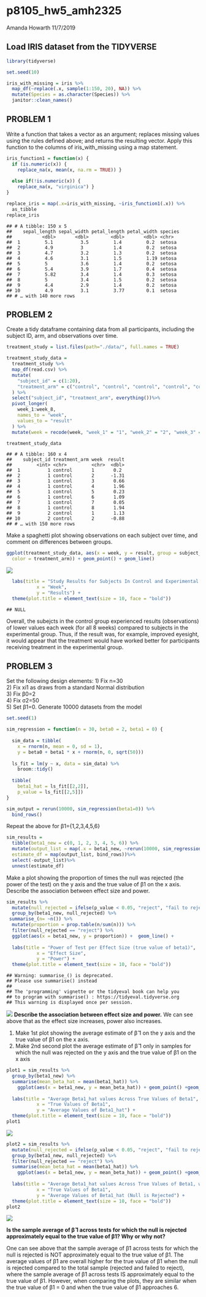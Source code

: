 p8105\_hw5\_amh2325
================
Amanda Howarth
11/7/2019

## Load IRIS dataset from the TIDYVERSE

``` r
library(tidyverse)

set.seed(10)

iris_with_missing = iris %>% 
  map_df(~replace(.x, sample(1:150, 20), NA)) %>%
  mutate(Species = as.character(Species)) %>% 
  janitor::clean_names()
```

## PROBLEM 1

Write a function that takes a vector as an argument; replaces missing
values using the rules defined above; and returns the resulting vector.
Apply this function to the columns of iris\_with\_missing using a map
statement.

``` r
iris_function1 = function(x) {
  if (is.numeric(x)) {
    replace_na(x, mean(x, na.rm = TRUE)) }
    
  else if(!is.numeric(x)) {
    replace_na(x, "virginica") }
}
```

``` r
replace_iris = map(.x=iris_with_missing, ~iris_function1(.x)) %>% 
  as_tibble
replace_iris
```

    ## # A tibble: 150 x 5
    ##    sepal_length sepal_width petal_length petal_width species
    ##           <dbl>       <dbl>        <dbl>       <dbl> <chr>  
    ##  1         5.1          3.5         1.4         0.2  setosa 
    ##  2         4.9          3           1.4         0.2  setosa 
    ##  3         4.7          3.2         1.3         0.2  setosa 
    ##  4         4.6          3.1         1.5         1.19 setosa 
    ##  5         5            3.6         1.4         0.2  setosa 
    ##  6         5.4          3.9         1.7         0.4  setosa 
    ##  7         5.82         3.4         1.4         0.3  setosa 
    ##  8         5            3.4         1.5         0.2  setosa 
    ##  9         4.4          2.9         1.4         0.2  setosa 
    ## 10         4.9          3.1         3.77        0.1  setosa 
    ## # … with 140 more rows

## PROBLEM 2

Create a tidy dataframe containing data from all participants, including
the subject ID, arm, and observations over time.

``` r
treatment_study = list.files(path="./data/", full.names = TRUE)

treatment_study_data = 
  treatment_study %>%
  map_df(read.csv) %>% 
  mutate(
    "subject_id" = c(1:20),
    "treatment_arm" = c("control", "control", "control", "control", "control", "control", "control", "control", "control", "control", "experimental", "experimental", "experimental", "experimental", "experimental", "experimental", "experimental", "experimental", "experimental", "experimental")
  ) %>% 
  select("subject_id", "treatment_arm", everything())%>% 
  pivot_longer(
    week_1:week_8, 
    names_to = "week",
    values_to = "result"
  ) %>%
  mutate(week = recode(week, "week_1" = "1", "week_2" = "2", "week_3" = "3", "week_4" = "4", "week_5" = "5", "week_6" = "6", "week_7" = "7", "week_8" = "8"))

treatment_study_data
```

    ## # A tibble: 160 x 4
    ##    subject_id treatment_arm week  result
    ##         <int> <chr>         <chr>  <dbl>
    ##  1          1 control       1       0.2 
    ##  2          1 control       2      -1.31
    ##  3          1 control       3       0.66
    ##  4          1 control       4       1.96
    ##  5          1 control       5       0.23
    ##  6          1 control       6       1.09
    ##  7          1 control       7       0.05
    ##  8          1 control       8       1.94
    ##  9          2 control       1       1.13
    ## 10          2 control       2      -0.88
    ## # … with 150 more rows

Make a spaghetti plot showing observations on each subject over time,
and comment on differences between
groups.

``` r
ggplot(treatment_study_data, aes(x = week, y = result, group = subject_id,
  color = treatment_arm)) + geom_point() + geom_line()
```

![](p8105_hw5_amh2325_files/figure-gfm/unnamed-chunk-5-1.png)<!-- -->

``` r
  labs(title = "Study Results for Subjects In Control and Experimental Groups, Over an 8-Week Study Period", 
           x = "Week",
           y = "Results") +
  theme(plot.title = element_text(size = 10, face = "bold"))
```

    ## NULL

Overall, the subejcts in the control group experienced results
(observations) of lower values each week (for all 8 weeks) compared to
subjects in the experimental group. Thus, if the result was, for
example, improved eyesight, it would appear that the treatment would
have worked better for participants receiving treatment in the
experimental group.

## PROBLEM 3

Set the following design elements: 1) Fix n=30 <br> 2) Fix xi1 as draws
from a standard Normal distribution <br> 3) Fix β0=2 <br> 4) Fix σ2=50
<br> 5) Set β1=0. Generate 10000 datasets from the model <br>

``` r
set.seed(1)

sim_regression = function(n = 30, beta0 = 2, beta1 = 0) {
  
  sim_data = tibble(
    x = rnorm(n, mean = 0, sd = 1),
    y = beta0 + beta1 * x + rnorm(n, 0, sqrt(50)))
  
  ls_fit = lm(y ~ x, data = sim_data) %>%
    broom::tidy()
  
  tibble(
    beta1_hat = ls_fit[[2,2]],
    p_value = ls_fit[[2,5]])
}

sim_output = rerun(10000, sim_regression(beta1=0)) %>%
  bind_rows()
```

Repeat the above for β1={1,2,3,4,5,6}

``` r
sim_results = 
  tibble(beta1_new = c(0, 1, 2, 3, 4, 5, 6)) %>% 
  mutate(output_list = map(.x = beta1_new, ~rerun(10000, sim_regression(beta1 = .x))),
  estimate_df = map(output_list, bind_rows))%>%
  select(-output_list)%>% 
  unnest(estimate_df)
```

Make a plot showing the proportion of times the null was rejected (the
power of the test) on the y axis and the true value of β1 on the x axis.
Describe the association between effect size and power.

``` r
sim_results %>% 
  mutate(null_rejected = ifelse(p_value < 0.05, "reject", "fail to reject")) %>% 
  group_by(beta1_new, null_rejected) %>% 
 summarise_(n= ~n()) %>%
  mutate(proportion = prop.table(n/sum(n))) %>% 
  filter(null_rejected == "reject") %>%
  ggplot(aes(x = beta1_new, y = proportion)) +  geom_line() +
  
  labs(title = "Power of Test per Effect Size (true value of beta1)", 
           x = "Effect Size",
           y = "Power") +
  theme(plot.title = element_text(size = 10, face = "bold"))
```

    ## Warning: summarise_() is deprecated. 
    ## Please use summarise() instead
    ## 
    ## The 'programming' vignette or the tidyeval book can help you
    ## to program with summarise() : https://tidyeval.tidyverse.org
    ## This warning is displayed once per session.

![](p8105_hw5_amh2325_files/figure-gfm/unnamed-chunk-8-1.png)<!-- -->
**Describe the association between effect size and power.** We can see
above that as the effect size increases, power also increases.

1)  Make 1st plot showing the average estimate of β̂ 1 on the y axis and
    the true value of β1 on the x axis. <br>
2)  Make 2nd second plot the average estimate of β̂ 1 only in samples
    for which the null was rejected on the y axis and the true value of
    β1 on the x axis

<!-- end list -->

``` r
plot1 = sim_results %>% 
  group_by(beta1_new) %>% 
  summarise(mean_beta_hat = mean(beta1_hat)) %>% 
    ggplot(aes(x = beta1_new, y = mean_beta_hat)) + geom_point() +geom_line() +
  
  labs(title = "Average Beta1_hat values Across True Values of Beta1", 
           x = "True Values of Beta1",
           y = "Average Values of Beta1_hat") +
  theme(plot.title = element_text(size = 10, face = "bold"))
plot1
```

![](p8105_hw5_amh2325_files/figure-gfm/unnamed-chunk-9-1.png)<!-- -->

``` r
plot2 = sim_results %>% 
  mutate(null_rejected = ifelse(p_value < 0.05, "reject", "fail to reject")) %>% 
  group_by(beta1_new, null_rejected) %>% 
  filter(null_rejected == "reject") %>%
  summarise(mean_beta_hat = mean(beta1_hat)) %>% 
    ggplot(aes(x = beta1_new, y = mean_beta_hat)) + geom_point() +geom_line() +
  
  labs(title = "Average Beta1_hat values Across True Values of Beta1, when the Null is Rejected (p-value < 0.05)", 
           x = "True Values of Beta1",
           y = "Average Values of Beta1_hat (Null is Rejected") +
  theme(plot.title = element_text(size = 10, face = "bold"))
plot2
```

![](p8105_hw5_amh2325_files/figure-gfm/unnamed-chunk-9-2.png)<!-- -->

**Is the sample average of β̂ 1 across tests for which the null is
rejected approximately equal to the true value of β1? Why or why not?**

One can see above that the sample average of β̂1 across tests for which
the null is rejected is NOT approximately equal to the true value of β1.
The average values of β̂1 are overall higher for the true value of β1
when the null is rejected compared to the total sample (rejected and
failed to reject), where the sample average of β̂1 across tests IS
approximately equal to the true value of β1. However, when comparing the
plots, they are similar when the true value of β1 = 0 and when the true
value of β1 approaches 6.
